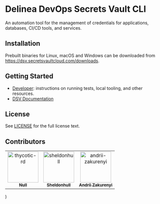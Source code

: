# Delinea DevOps Secrets Vault CLI

An automation tool for the management of credentials for applications, databases, CI/CD tools, and services.

## Installation

Prebuilt binaries for Linux, macOS and Windows can be downloaded from https://dsv.secretsvaultcloud.com/downloads.

## Getting Started

- [Developer](docs/developer): instructions on running tests, local tooling, and other resources.
- [DSV Documentation](https://docs.delinea.com/dsv/current?ref=githubrepo)

## License

See [LICENSE](https://github.com/thycotic/dsv-cli/blob/master/LICENSE) for the full license text.

## Contributors

<!-- prettier-ignore-start -->
<!-- markdownlint-disable -->

<!-- readme: collaborators,contributors -start -->
<table>
<tr>
    <td align="center">
        <a href="https://github.com/thycotic-rd">
            <img src="https://avatars.githubusercontent.com/u/45605025?v=4" width="100;" alt="thycotic-rd"/>
            <br />
            <sub><b>Null</b></sub>
        </a>
    </td>
    <td align="center">
        <a href="https://github.com/sheldonhull">
            <img src="https://avatars.githubusercontent.com/u/3526320?v=4" width="100;" alt="sheldonhull"/>
            <br />
            <sub><b>Sheldonhull</b></sub>
        </a>
    </td>
    <td align="center">
        <a href="https://github.com/andrii-zakurenyi">
            <img src="https://avatars.githubusercontent.com/u/85106843?v=4" width="100;" alt="andrii-zakurenyi"/>
            <br />
            <sub><b>Andrii Zakurenyi</b></sub>
        </a>
    </td></tr>
</table>
<!-- readme: collaborators,contributors -end -->

<!-- markdownlint-restore -->
<!-- prettier-ignore-end -->)
